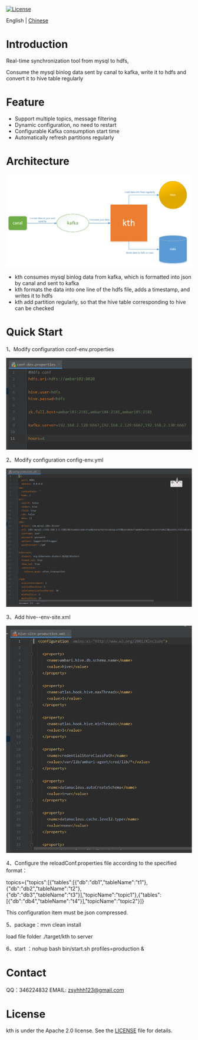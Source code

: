 [![License](https://camo.githubusercontent.com/266dbf1c12e7e7f112914eb37138734857bde343e4fca6e01dfeb40553cf209a/68747470733a2f2f696d672e736869656c64732e696f2f62616467652f6c6963656e73652d417061636865253230322d3445423142412e737667)](https://www.apache.org/licenses/LICENSE-2.0.html)

English | [Chinese](https://github.com/powdersnow-zsy/kth/blob/main/README.MD)
# Introduction

Real-time synchronization tool from mysql to hdfs,

Consume the mysql binlog data sent by canal to kafka, write it to hdfs and convert it to hive table regularly

# Feature

- Support multiple topics, message filtering
- Dynamic configuration, no need to restart
- Configurable Kafka consumption start time
- Automatically refresh partitions regularly

# Architecture

![](https://github.com/powdersnow-zsy/kth/blob/main/4.png)

- kth consumes mysql binlog data from kafka, which is formatted into json by canal and sent to kafka
- kth formats the data into one line of the hdfs file, adds a timestamp, and writes it to hdfs
- kth add partition regularly, so that the hive table corresponding to hive can be checked

# Quick Start

1、Modify configuration conf-env.properties

![](https://github.com/powdersnow-zsy/kth/blob/main/1.png)

2、Modify configuration config-env.yml

![](https://github.com/powdersnow-zsy/kth/blob/main/2.png)

3、Add hive--env-site.xml 

![](https://github.com/powdersnow-zsy/kth/blob/main/3.png)

4、Configure the reloadConf.properties file according to the specified format：

topics={"topics":[{"tables":[{"db":"db1","tableName":"t1"},{"db":"db2","tableName":"t2"},{"db":"db3","tableName":"t3"}],"topicName":"topic1"},{"tables":[{"db":"db4","tableName":"t4"}],"topicName":"topic2"}]}

This configuration item must be json compressed.


5、package：mvn clean install

load file folder ./target/kth to server

6、start ：nohup bash bin/start.sh profiles=production &

# Contact

QQ：346224832
EMAIL: zsyhhh123@gmail.com

# License

kth is under the Apache 2.0 license. See the [LICENSE](http://www.apache.org/licenses/LICENSE-2.0) file for details.
